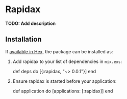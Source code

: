 # Rapidax

**TODO: Add description**

## Installation

If [available in Hex](https://hex.pm/docs/publish), the package can be installed as:

  1. Add rapidax to your list of dependencies in `mix.exs`:

        def deps do
          [{:rapidax, "~> 0.0.1"}]
        end

  2. Ensure rapidax is started before your application:

        def application do
          [applications: [:rapidax]]
        end
